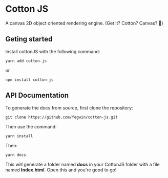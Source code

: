 #  Cotton JS

A canvas 2D object oriented rendering engine. (Get it? Cotton? Canvas? 🥋)

## Geting started
Install cottonJS with the following command:

```
yarn add cotton-js
```

or 

```
npm install cotton-js
```

## API Documentation

To generate the docs from source, first clone the repository:
```
git clone https://github.com/fegwin/cotton-js.git
```

Then use the command:
```
yarn install
```
Then:
```
yarn docs
```

This will generate a folder named **docs** in your CottonJS folder with a file named **Index.html**. 
Open this and you're good to go!
